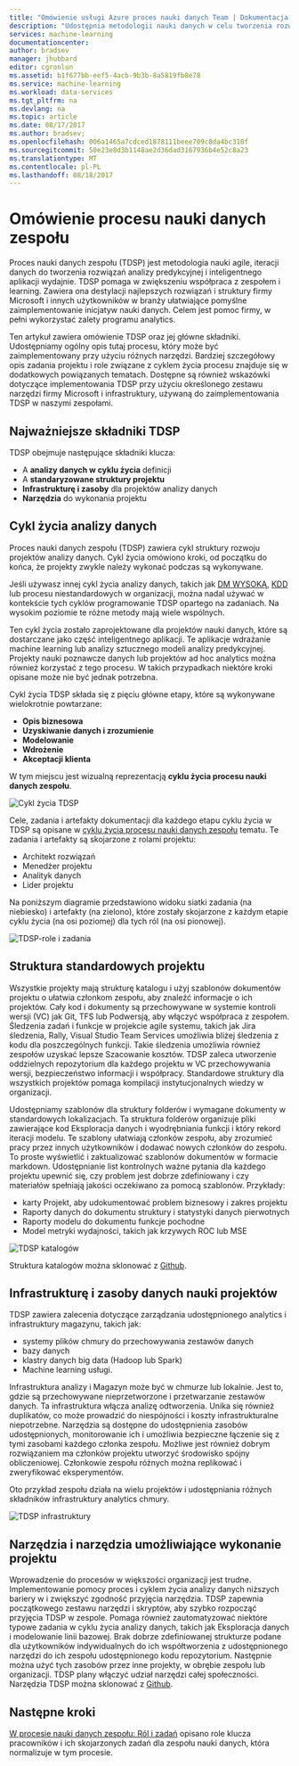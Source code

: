 ```yaml
---
title: "Omówienie usługi Azure proces nauki danych Team | Dokumentacja firmy Microsoft"
description: "Udostępnia metodologii nauki danych w celu tworzenia rozwiązań analizy predykcyjnej i inteligentnego aplikacji."
services: machine-learning
documentationcenter: 
author: bradsev
manager: jhubbard
editor: cgronlun
ms.assetid: b1f677bb-eef5-4acb-9b3b-8a5819fb0e78
ms.service: machine-learning
ms.workload: data-services
ms.tgt_pltfrm: na
ms.devlang: na
ms.topic: article
ms.date: 08/17/2017
ms.author: bradsev;
ms.openlocfilehash: 006a1465a7cdced1878111beee709c8da4bc310f
ms.sourcegitcommit: 50e23e8d3b1148ae2d36dad3167936b4e52c8a23
ms.translationtype: MT
ms.contentlocale: pl-PL
ms.lasthandoff: 08/18/2017
---
```

# <a name="team-data-science-process-overview"></a>Omówienie procesu nauki danych zespołu

Proces nauki danych zespołu (TDSP) jest metodologia nauki agile, iteracji danych do tworzenia rozwiązań analizy predykcyjnej i inteligentnego aplikacji wydajnie. TDSP pomaga w zwiększeniu współpraca z zespołem i learning. Zawiera ona destylacji najlepszych rozwiązań i struktury firmy Microsoft i innych użytkowników w branży ułatwiające pomyślne zaimplementowanie inicjatyw nauki danych. Celem jest pomoc firmy, w pełni wykorzystać zalety programu analytics.

Ten artykuł zawiera omówienie TDSP oraz jej główne składniki. Udostępniamy ogólny opis tutaj procesu, który może być zaimplementowany przy użyciu różnych narzędzi. Bardziej szczegółowy opis zadania projektu i role związane z cyklem życia procesu znajduje się w dodatkowych powiązanych tematach. Dostępne są również wskazówki dotyczące implementowania TDSP przy użyciu określonego zestawu narzędzi firmy Microsoft i infrastruktury, używaną do zaimplementowania TDSP w naszymi zespołami.

## <a name="key-components-of-the-tdsp"></a>Najważniejsze składniki TDSP

TDSP obejmuje następujące składniki klucza:

- A **analizy danych w cyklu życia** definicji
- A **standaryzowane struktury projektu**
- **Infrastrukturę i zasoby** dla projektów analizy danych
- **Narzędzia** do wykonania projektu


## <a name="data-science-lifecycle"></a>Cykl życia analizy danych

Proces nauki danych zespołu (TDSP) zawiera cykl struktury rozwoju projektów analizy danych. Cykl życia omówiono kroki, od początku do końca, że projekty zwykle należy wykonać podczas są wykonywane.

Jeśli używasz innej cykl życia analizy danych, takich jak [DM WYSOKĄ](https://wikipedia.org/wiki/Cross_Industry_Standard_Process_for_Data_Mining), [KDD](https://wikipedia.org/wiki/Data_mining#Process) lub procesu niestandardowych w organizacji, można nadal używać w kontekście tych cyklów programowanie TDSP opartego na zadaniach. Na wysokim poziomie te różne metody mają wiele wspólnych. 

Ten cykl życia zostało zaprojektowane dla projektów nauki danych, które są dostarczane jako część inteligentnego aplikacji. Te aplikacje wdrażanie machine learning lub analizy sztucznego modeli analizy predykcyjnej. Projekty nauki poznawcze danych lub projektów ad hoc analytics można również korzystać z tego procesu. W takich przypadkach niektóre kroki opisane może nie być jednak potrzebna.    

Cykl życia TDSP składa się z pięciu główne etapy, które są wykonywane wielokrotnie powtarzane:

* **Opis biznesowa**
* **Uzyskiwanie danych i zrozumienie**
* **Modelowanie**
* **Wdrożenie**
* **Akceptacji klienta**

W tym miejscu jest wizualną reprezentacją **cyklu życia procesu nauki danych zespołu**. 

![Cykl życia TDSP](./media/data-science-process-overview/tdsp-lifecycle.png) 

Cele, zadania i artefakty dokumentacji dla każdego etapu cyklu życia w TDSP są opisane w [cyklu życia procesu nauki danych zespołu](data-science-process-lifecycle.md) tematu. Te zadania i artefakty są skojarzone z rolami projektu:

- Architekt rozwiązań
- Menedżer projektu
- Analityk danych
- Lider projektu 

Na poniższym diagramie przedstawiono widoku siatki zadania (na niebiesko) i artefakty (na zielono), które zostały skojarzone z każdym etapie cyklu życia (na osi poziomej) dla tych ról (na osi pionowej). 

![TDSP-role i zadania](./media/data-science-process-overview/tdsp-tasks-by-roles.png)

## <a name="standardized-project-structure"></a>Struktura standardowych projektu

Wszystkie projekty mają strukturę katalogu i użyj szablonów dokumentów projektu o ułatwia członkom zespołu, aby znaleźć informacje o ich projektów. Cały kod i dokumenty są przechowywane w systemie kontroli wersji (VC) jak Git, TFS lub Podwersją, aby włączyć współpraca z zespołem. Śledzenia zadań i funkcje w projekcie agile systemu, takich jak Jira śledzenia, Rally, Visual Studio Team Services umożliwia bliżej śledzenia z kodu dla poszczególnych funkcji. Takie śledzenia umożliwia również zespołów uzyskać lepsze Szacowanie kosztów. TDSP zaleca utworzenie oddzielnych repozytorium dla każdego projektu w VC przechowywania wersji, bezpieczeństwo informacji i współpracy. Standardowe struktury dla wszystkich projektów pomaga kompilacji instytucjonalnych wiedzy w organizacji.

Udostępniamy szablonów dla struktury folderów i wymagane dokumenty w standardowych lokalizacjach. Ta struktura folderów organizuje pliki zawierające kod Eksploracja danych i wyodrębniania funkcji i który rekord iteracji modelu. Te szablony ułatwiają członków zespołu, aby zrozumieć pracy przez innych użytkowników i dodawać nowych członków do zespołu. To proste wyświetlić i zaktualizować szablonów dokumentów w formacie markdown. Udostępnianie list kontrolnych ważne pytania dla każdego projektu upewnić się, czy problem jest dobrze zdefiniowany i czy materiałów spełniają jakości oczekiwano za pomocą szablonów. Przykłady:

- karty Projekt, aby udokumentować problem biznesowy i zakres projektu
- Raporty danych do dokumentu struktury i statystyki danych pierwotnych
- Raporty modelu do dokumentu funkcje pochodne
- Model metryki wydajności, takich jak krzywych ROC lub MSE


![TDSP katalogów](./media/data-science-process-overview/tdsp-dir-structure.png)

Struktura katalogów można sklonować z [Github](https://github.com/Azure/Azure-TDSP-ProjectTemplate).

## <a name="infrastructure-and-resources-for-data-science-projects"></a>Infrastrukturę i zasoby danych nauki projektów

TDSP zawiera zalecenia dotyczące zarządzania udostępnionego analytics i infrastruktury magazynu, takich jak:

- systemy plików chmury do przechowywania zestawów danych 
- bazy danych
- klastry danych big data (Hadoop lub Spark) 
- Machine learning usługi. 

Infrastruktura analizy i Magazyn może być w chmurze lub lokalnie. Jest to, gdzie są przechowywane nieprzetworzone i przetwarzanie zestawów danych. Ta infrastruktura włącza analizę odtworzenia. Unika się również duplikatów, co może prowadzić do niespójności i koszty infrastrukturalne niepotrzebne. Narzędzia są dostępne do udostępnienia zasobów udostępnionych, monitorowanie ich i umożliwia bezpieczne łączenie się z tymi zasobami każdego członka zespołu. Możliwe jest również dobrym rozwiązaniem ma członków projektu utworzyć środowisko spójny obliczeniowej. Członkowie zespołu różnych można replikować i zweryfikować eksperymentów.

Oto przykład zespołu działa na wielu projektów i udostępniania różnych składników infrastruktury analytics chmury.

![TDSP infrastruktury](./media/data-science-process-overview/tdsp-analytics-infra.png)


## <a name="tools-and-utilities-for-project-execution"></a>Narzędzia i narzędzia umożliwiające wykonanie projektu

Wprowadzenie do procesów w większości organizacji jest trudne. Implementowanie pomocy proces i cyklem życia analizy danych niższych bariery w i zwiększyć zgodność przyjęcia narzędzia. TDSP zapewnia początkowego zestawu narzędzi i skryptów, aby szybko rozpocząć przyjęcia TDSP w zespole. Pomaga również zautomatyzować niektóre typowe zadania w cyklu życia analizy danych, takich jak Eksploracja danych i modelowanie linii bazowej. Brak dobrze zdefiniowanej strukturze podane dla użytkowników indywidualnych do ich współtworzenia z udostępnionego narzędzi do ich zespołu udostępnionego kodu repozytorium. Następnie można użyć tych zasobów przez inne projekty, w obrębie zespołu lub organizacji. TDSP plany włączyć udział narzędzi całej społeczności. Narzędzia TDSP można sklonować z [Github](https://github.com/Azure/Azure-TDSP-Utilities).


## <a name="next-steps"></a>Następne kroki

[W procesie nauki danych zespołu: Ról i zadań](https://github.com/Azure/Microsoft-TDSP/blob/master/Docs/roles-tasks.md) opisano role klucza pracowników i ich skojarzonych zadań dla zespołu nauki danych, która normalizuje w tym procesie. 
